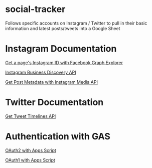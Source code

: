 # social-tracker
Follows specific accounts on Instagram / Twitter to pull in their basic information and latest posts/tweets into a Google Sheet

# Instagram Documentation

<a href="https://developers.facebook.com/docs/instagram-api/getting-started">Get a page's Instagram ID with Facebook Graph Explorer</a>

<a href="https://developers.facebook.com/docs/instagram-api/reference/user/business_discovery">Instagram Business Discovery API</a>

<a href="https://developers.facebook.com/docs/instagram-api/reference/media#metadata">Get Post Metadata with Instagram Media API</a>

# Twitter Documentation

<a href="https://developer.twitter.com/en/docs/tweets/timelines/api-reference/get-statuses-user_timeline">Get Tweet Timelines API</a>

# Authentication with GAS

<a href="https://github.com/gsuitedevs/apps-script-oauth2">OAuth2 with Apps Script</a>

<a href="https://github.com/gsuitedevs/apps-script-oauth1">OAuth1 with Apps Script</a>
